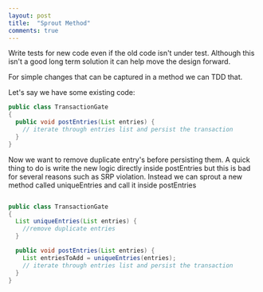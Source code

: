 ```yaml
---
layout: post
title:  "Sprout Method"
comments: true
---
```

Write tests for new code even if the old code isn't under test. Although
this isn't a good long term solution it can help move the design
forward.

For simple changes that can be captured in a method we can TDD that.

Let's say we have some existing code:

```java
public class TransactionGate
{
  public void postEntries(List entries) {
    // iterate through entries list and persist the transaction
  }
}
```

Now we want to remove duplicate entry's before persisting them. A quick
thing to do is write the new logic directly inside postEntries but this
is bad for several reasons such as SRP violation. Instead we can sprout
a new method called uniqueEntries and call it inside postEntries

```java

public class TransactionGate
{
  List uniqueEntries(List entries) {
    //remove duplicate entries
  }

  public void postEntries(List entries) {
    List entriesToAdd = uniqueEntries(entries);
    // iterate through entries list and persist the transaction
  }
}
```
